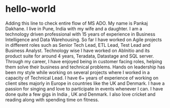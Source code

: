 # hello-world
Adding this line to check entire flow of MS ADO.
My name is Pankaj Dakhane. I live in Pune, India with my wife and a daughter. I am a technology driven professional with 15 years of experience in Business Intelligence and Data Warehousing. So far I have worked on Agile projects in different roles such as Senior Tech Lead, ETL Lead, Test Lead and Business Analyst. Technology wise I have worked on AbInitio and its product suite for around 4 years, Teradata, Datastage and SQL server. Through my career, I have enjoyed being in customer facing roles, helping them solve their business and technical problems. Hands on leadership has been my style while working on several projects where I worked in a capacity of Technical Lead. I have 6+ years of experience of working on client sites majorly in Europe in countries like the UK and Denmark. I have a passion for singing and love to participate in events whenever I can. I have done quite a few gigs in India , UK and Denmark. I also love cricket and reading along with spending time on fitness. 
